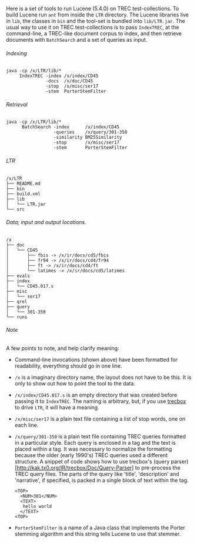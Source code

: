 Here is a set of tools to run Lucene (5.4.0) on TREC
test-collections. To build Lucene run `ant` from inside the `LTR`
directory. The Lucene libraries live in `lib`, the classes in `bin`
and the tool-set is bundled into `lib/LTR.jar`. The usual way to use
it on TREC test-collections is to pass `IndexTREC`, at the
command-line, a TREC-like document corpus to index, and then retrieve
documents with `BatchSearch` and a set of queries as input.

###### Indexing

```
java -cp /x/LTR/lib/*
     IndexTREC -index /x/index/CD45
               -docs  /x/doc/CD45
               -stop  /x/misc/ser17
               -stem  PorterStemFilter
```

###### Retrieval

```
java -cp /x/LTR/lib/*
      BatchSearch -index      /x/index/CD45
                  -queries    /x/query/301-350
                  -similarity BM25Similarity
                  -stop       /x/misc/ser17
                  -stem       PorterStemFilter
```

###### LTR

```
/x/LTR
├── README.md
├── bin
├── build.xml
├── lib
│   └── LTR.jar
└── src
```

###### Data; input and output locations.

```
/x
├── doc
│   └── CD45
│       ├── fbis -> /x/ir/docs/cd5/fbis
│       ├── fr94 -> /x/ir/docs/cd4/fr94
│       ├── ft -> /x/ir/docs/cd4/ft
│       └── latimes -> /x/ir/docs/cd5/latimes
├── evals
├── index
│   └── CD45.017.s
├── misc
│   └── ser17
├── qrel
├── query
│   └── 301-350
└── runs
```

###### Note

A few points to note, and help clarify meaning:

- Command-line invocations (shown above) have been formatted for
  readability, everything should go in one line.

- `/x` is a imaginary directory name, the layout does not have to be
  this. It is only to show out how to point the tool to the data.

- `/x/index/CD45.017.s` is an empty directory that was created before
  passing it to `IndexTREC`. The naming is arbitrary, but, if you use
  [trecbox](https://github.com/sauparna/trecbox) to drive `LTR`, it
  will have a meaning.

- `/x/misc/ser17` is a plain text file containing a list of stop words,
  one on each line.

- `/x/query/301-350` is a plain text file containing TREC queries
  formatted in a particular style. Each query is enclosed in a <TOP>
  tag and the text is placed within a <TEXT> tag. It was necessary to
  normalize the formatting because the older (early 1990's) TREC
  queries used a different structure. A snippet of code shows how to
  use trecbox's (query
  parser)[http://kak.tx0.org/IR/trecbox/Doc/Query-Parser] to
  pre-process the TREC query files. The parts of the query like
  'title', 'description' and 'narrative', if specified, is packed in a
  single block of text within the <TEXT> tag.

  ```
  <TOP>
    <NUM>301</NUM>
    <TEXT>
     hello world
    </TEXT>
  <TOP>
  ```

- `PorterStemFilter` is a name of a Java class that implements the
  Porter stemming algorithm and this string tells Lucene to use that
  stemmer.
